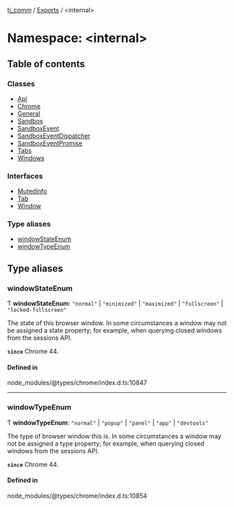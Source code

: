 [tj_comm](../README.md) / [Exports](../modules.md) / <internal\>

# Namespace: <internal\>

## Table of contents

### Classes

- [Api](../classes/internal_.Api.md)
- [Chrome](../classes/internal_.Chrome.md)
- [General](../classes/internal_.General.md)
- [Sandbox](../classes/internal_.Sandbox.md)
- [SandboxEvent](../classes/internal_.SandboxEvent.md)
- [SandboxEventDispatcher](../classes/internal_.SandboxEventDispatcher.md)
- [SandboxEventPromise](../classes/internal_.SandboxEventPromise.md)
- [Tabs](../classes/internal_.Tabs.md)
- [Windows](../classes/internal_.Windows.md)

### Interfaces

- [MutedInfo](../interfaces/internal_.MutedInfo.md)
- [Tab](../interfaces/internal_.Tab.md)
- [Window](../interfaces/internal_.Window.md)

### Type aliases

- [windowStateEnum](internal_.md#windowstateenum)
- [windowTypeEnum](internal_.md#windowtypeenum)

## Type aliases

### windowStateEnum

Ƭ **windowStateEnum**: ``"normal"`` \| ``"minimized"`` \| ``"maximized"`` \| ``"fullscreen"`` \| ``"locked-fullscreen"``

The state of this browser window.
In some circumstances a window may not be assigned a state property; for example, when querying closed windows from the sessions API.

**`since`** Chrome 44.

#### Defined in

node_modules/@types/chrome/index.d.ts:10847

___

### windowTypeEnum

Ƭ **windowTypeEnum**: ``"normal"`` \| ``"popup"`` \| ``"panel"`` \| ``"app"`` \| ``"devtools"``

The type of browser window this is.
In some circumstances a window may not be assigned a type property; for example, when querying closed windows from the sessions API.

**`since`** Chrome 44.

#### Defined in

node_modules/@types/chrome/index.d.ts:10854
